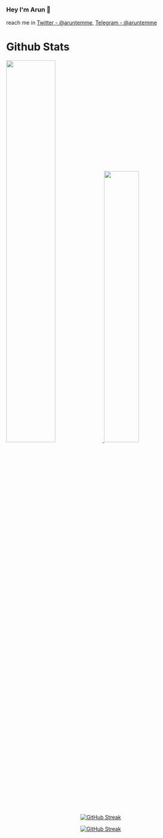 ### Hey I'm Arun 👋


reach me in [Twitter - @aruntemme](https://twitter.com/aruntemme), [Telegram - @aruntemme](https://t.me/aruntemme)
# Github Stats 

<a href="https://github.com/aruntemme">
    <img src="https://github-readme-stats.vercel.app/api?username=aruntemme&count_private=true&show_icons=true&theme=chartreuse-dark&hide_border=true" width="51%" />
</a>
<a href="https://github.com/aruntemme">
  <img src="https://github-readme-stats.vercel.app/api/top-langs/?username=aruntemme&theme=chartreuse-dark&layout=compact&hide_border=true" width="43%" />
</a>

<div align="center">

[![GitHub Streak](https://github-readme-streak-stats.herokuapp.com/?user=aruntemme&theme=highcontrast)](https://github.com/aruntemme)

</div>

<div align="center">

[![GitHub Streak](https://github-profile-trophy.vercel.app/?username=aruntemme&margin-w=15&theme=alduin&column=3)](https://github.com/aruntemme)

</div>
